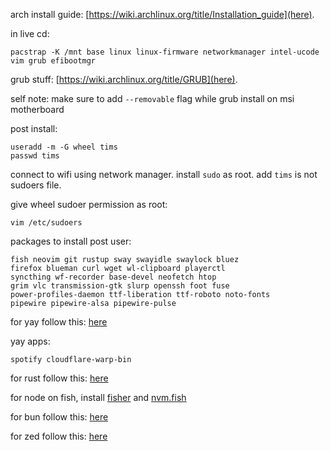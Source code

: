 arch install guide: [https://wiki.archlinux.org/title/Installation_guide](here).

in live cd:
```
pacstrap -K /mnt base linux linux-firmware networkmanager intel-ucode vim grub efibootmgr
```

grub stuff: [https://wiki.archlinux.org/title/GRUB](here).

self note: make sure to add `--removable` flag while grub install on msi motherboard

post install:

```
useradd -m -G wheel tims
passwd tims
```

connect to wifi using network manager. install `sudo` as root. add `tims` is not sudoers file. 

give wheel sudoer permission as root:
```
vim /etc/sudoers
```

packages to install post user:
```
fish neovim git rustup sway swayidle swaylock bluez
firefox blueman curl wget wl-clipboard playerctl
syncthing wf-recorder base-devel neofetch htop
grim vlc transmission-gtk slurp openssh foot fuse
power-profiles-daemon ttf-liberation ttf-roboto noto-fonts
pipewire pipewire-alsa pipewire-pulse
```

for yay follow this: [here](https://github.com/Jguer/yay)

yay apps:
```
spotify cloudflare-warp-bin
```

for rust follow this: [here](https://wiki.debian.org/Rust)

for node on fish, install [fisher](https://github.com/jorgebucaran/fisher) and [nvm.fish](https://github.com/jorgebucaran/nvm.fish?tab=readme-ov-file)

for bun follow this: [here](https://bun.sh/docs/installation)

for zed follow this: [here](https://zed.dev/docs/getting-started)
